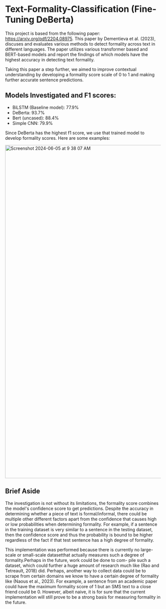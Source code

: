 # Text-Formality-Classification (Fine-Tuning DeBerta)

This project is based from the following paper: https://arxiv.org/pdf/2204.08975. This paper by Dementieva et al. (2023), discuses and evaluates various methods to detect formality across text in different languages. The paper utilizes various transformer based and BERT-based models and report the findings of which models have the highest accuracy in detecting text formality. 

Taking this paper a step further, we aimed to improve contextual understanding by developing a formality score scale of 0 to 1 and making further accurate sentence predictions. 

## Models Investigated and F1 scores:

- BiLSTM (Baseline model): 77.9%
- DeBerta: 93.7%
- Bert (uncased): 88.4%
- Simple CNN: 79.9%


Since DeBerta has the highest f1 score, we use that trained model to develop formality scores. Here are some examples:

<img width="1076" alt="Screenshot 2024-06-05 at 9 38 07 AM" src="https://github.com/devanshig01/Text-Formality-Classification/assets/68164303/81fc553c-d852-426e-8e86-9c3d5b2e2721">

## Brief Aside

The investigation is not without its limitations, the formality score combines the model's confidence score to get predictions. Despite the accuracy in determining whether a piece of text is formal/informal, there could be multiple other different factors apart from the confidence that causes high or low probabilities when determining formality. For example, if a sentence in the training dataset is very similar to a sentence in the testing dataset, then the confidence score and thus the probability is bound to be higher regardless of the fact if that test sentence has a high degree of formality. 

This implementation was performed because there is currently no large-scale or small-scale datasetthat actually measures such a degree of formality.Perhaps in the future, work could be done to com-
pile such a dataset, which could further a huge amount of research much like (Rao and Tetreault, 2018) did. Perhaps, another way to collect data could be to scrape from certain domains we know to have a certain degree of formality like (Naous et al., 2023). For example, a sentence from an academic paper could have the maximum formality score of 1 but an SMS text to a close friend could be 0. However, albeit naive, it is for sure  that the current implementation will still prove to be a strong basis for measuring formality in the future.
